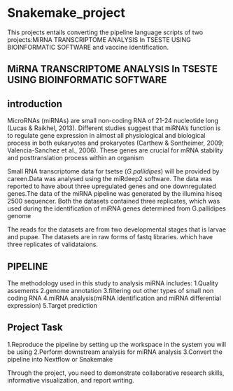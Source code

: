 # Snakemake_project
This projects entails converting the pipeline language scripts of two projects:MiRNA TRANSCRIPTOME ANALYSIS In TSESTE  USING BIOINFORMATIC SOFTWARE and vaccine identification. 

## MiRNA TRANSCRIPTOME ANALYSIS In TSESTE  USING BIOINFORMATIC SOFTWARE

## introduction
MicroRNAs  (miRNAs) are small non-coding RNA of 21-24 nucleotide long (Lucas & Raikhel, 2013)⁠. Different studies suggest that miRNA’s function is to regulate  gene expression in almost all physiological and biological process in both eukaryotes and prokaryotes (Carthew & Sontheimer, 2009; Valencia-Sanchez et al., 2006). These genes are crucial for mRNA stability and posttranslation process within an organism 

Small RNA transcriptome data for tsetse (*G.pallidipes*) will be provided by careen.Data was analysed using the miRdeep2 software. The data was reported to have about three upregulated genes and one downregulated genes.The data of the miRNA pipeline was generated by the illumina hiseq 2500 sequencer. Both the datasets contained three replicates, which was used during the identification of miRNA genes determined from G.pallidipes genome

The reads for the  datasets are from two developmental stages that is larvae and pupae. The datasets are in raw forms of fastq libraries. which have three replicates of validataions. 

## PIPELINE
The methodology used in this study to analysis miRNA includes:
1.Quality assements
2.genome annotation 
3.filtering out other types of small non coding RNA 
4.miRNA analysis(miRNA identification and miRNA differential expression)
5.Target prediction

## Project Task
1.Reproduce the pipeline by setting up the workspace in the system you will be using
2.Perform downstream analysis for miRNA analysis
3.Convert the pipeline into Nextflow or Snakemake

Through the project, you need to demonstrate collaborative research skills, informative visualization, and report writing.



